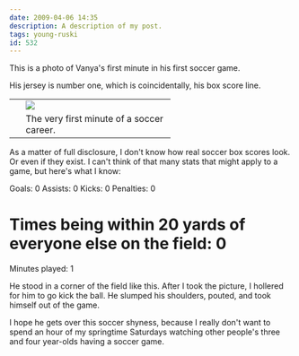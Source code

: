 ```yaml
---
date: 2009-04-06 14:35
description: A description of my post.
tags: young-ruski
id: 532
---
```

This is a photo of Vanya's first minute in his first soccer game.  

His jersey is number one, which is coincidentally, his box score line.  

<!--more-->
<table cellpadding="2" align="center"><tr><td width="5" rowspan="2"><spacer type="block" width="5" height="1"></td><td width="250" ><img src="/img/soccergame1.jpg"></td></tr><tr><td class="caption" width="250">The very first minute of a soccer career.</td></tr></table>

As a matter of full disclosure, I don't know how real soccer box scores look.  Or even if they exist.  I can't think of that many stats that might apply to a game, but here's what I know:

Goals:  0
Assists:  0
Kicks:  0
Penalties:  0
# Times being within 20 yards of everyone else on the field:  0
Minutes played:  1

He stood in a corner of the field like this.  After I took the picture, I hollered for him to go kick the ball.  He slumped his shoulders, pouted, and took himself out of the game.

I hope he gets over this soccer shyness, because I really don't want to spend an hour of my springtime Saturdays watching other people's three and four year-olds having a soccer game.